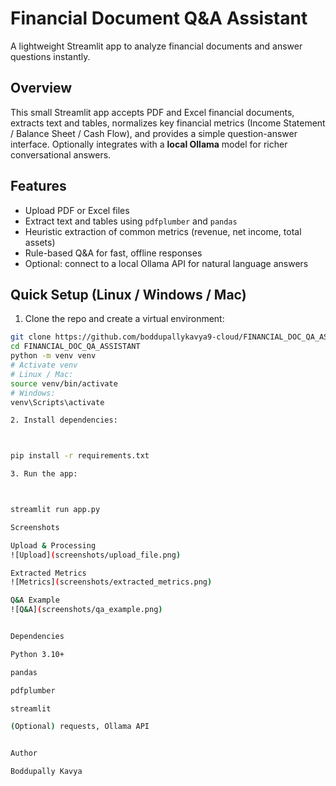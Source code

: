 # Financial Document Q&A Assistant
A lightweight Streamlit app to analyze financial documents and answer questions instantly.

## Overview
This small Streamlit app accepts PDF and Excel financial documents, extracts text and tables, normalizes key financial metrics (Income Statement / Balance Sheet / Cash Flow), and provides a simple question-answer interface. Optionally integrates with a **local Ollama** model for richer conversational answers.

## Features
- Upload PDF or Excel files
- Extract text and tables using `pdfplumber` and `pandas`
- Heuristic extraction of common metrics (revenue, net income, total assets)
- Rule-based Q&A for fast, offline responses
- Optional: connect to a local Ollama API for natural language answers

## Quick Setup (Linux / Windows / Mac)

1. Clone the repo and create a virtual environment:

```bash
git clone https://github.com/boddupallykavya9-cloud/FINANCIAL_DOC_QA_ASSISTANT.git
cd FINANCIAL_DOC_QA_ASSISTANT
python -m venv venv
# Activate venv
# Linux / Mac:
source venv/bin/activate
# Windows:
venv\Scripts\activate

2. Install dependencies:



pip install -r requirements.txt

3. Run the app:



streamlit run app.py

Screenshots

Upload & Processing
![Upload](screenshots/upload_file.png)

Extracted Metrics
![Metrics](screenshots/extracted_metrics.png)

Q&A Example
![Q&A](screenshots/qa_example.png)


Dependencies

Python 3.10+

pandas

pdfplumber

streamlit

(Optional) requests, Ollama API


Author

Boddupally Kavya